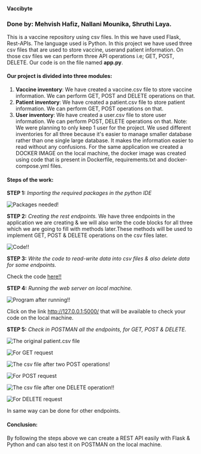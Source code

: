#### Vaccibyte
### Done by: Mehvish Hafiz, Nallani Mounika, Shruthi Laya.
This is a vaccine repository using csv files.
In this we have used Flask, Rest-APIs. The language used is Python.
In this project we have used three csv files that are used to store vaccine, userand patient information. On those csv files we can perform three API operations i.e; GET, POST, DELETE.
Our code is on the file named **app.py**.
#### Our project is divided into three modules:
1. **Vaccine inventory**: We have created a vaccine.csv file to store vaccine information. We can perform GET, POST and DELETE operations on that.
2. **Patient inventory**: We have created a patient.csv file to store patient information. We can perform GET, POST operations on that.
3. **User inventory**: We have created a user.csv file to store user information. We can perform POST, DELETE operations on that. Note: We were planning to only keep 1 user for the project.
We used different inventories for all three because it's easier to manage smaller database rather than one single large database. It makes the information easier to read without any confusions.
For the same application we created a DOCKER IMAGE on the local machine, the docker image was created using code that is present in Dockerfile, requirements.txt and docker-compose.yml files.

#### Steps of the work:
**STEP 1:** _Importing the required packages in the python IDE_

![Packages needed!](https://user-images.githubusercontent.com/82588312/115039573-3562bb00-9eee-11eb-81f0-a17ddc07389f.png)

**STEP 2:** _Creating the rest endpoints._ We have three endpoints in the application we are creating & we will also write the code blocks for all three which we are going to fill with methods later.These methods will be used to implement GET, POST & DELETE operations on the csv files later.

![Code!!](https://user-images.githubusercontent.com/82588312/115040072-adc97c00-9eee-11eb-9031-1c00c2500a2c.png)

**STEP 3:** _Write the code to read-write data into csv files & also delete data for some endpoints._

Check the code [here!!](https://github.com/mehvish24/Vaccibyte/blob/main/app.py)

**STEP 4:** _Running the web server on local machine._

![Program after running!!](https://user-images.githubusercontent.com/82588312/115042224-e8341880-9ef0-11eb-90ae-72cc480859ba.png)

Click on the link http://127.0.0.1:5000/ that will be available to check your code on the local machine.

**STEP 5:** _Check in POSTMAN all the endpoints, for GET, POST & DELETE._

![The original patient.csv file](https://user-images.githubusercontent.com/82588312/115044601-49f58200-9ef3-11eb-8139-e408a8d9d5a3.png)

![For GET request](https://user-images.githubusercontent.com/82588312/115042977-9e97fd80-9ef1-11eb-9107-0abdb7ef3bc3.png)

![The csv file after two POST operations!](https://user-images.githubusercontent.com/82588312/115045644-53331e80-9ef4-11eb-8bd8-e99239378686.png)

![For POST request](https://user-images.githubusercontent.com/82588312/115043335-0a7a6600-9ef2-11eb-9271-6c15c11ccdcd.png)

![The csv file after one DELETE operation!!](https://user-images.githubusercontent.com/82588312/115045936-97262380-9ef4-11eb-90ca-702da0352f0a.png)

![For DELETE request](https://user-images.githubusercontent.com/82588312/115043604-4e6d6b00-9ef2-11eb-9625-6baeb3534d9e.png)


In same way can be done for other endpoints.

#### **Conclusion:** 
By following the steps above we can create a REST API easily with Flask & Python and can also test it on POSTMAN on the local machine.




